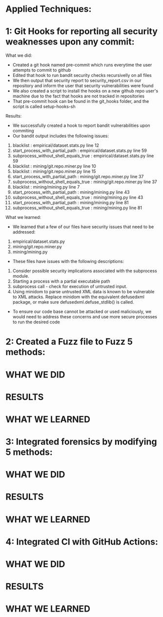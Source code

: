 # Applied Techniques:

# 1: Git Hooks for reporting all security weaknesses upon any commit:
What we did:
- Created a git hook named pre-commit which runs everytime the user attempts to commit to github
- Edited that hook to run bandit security checks recursivelly on all files
- We then output that security report to security_report.csv in our repository and inform the user that security vulnerabilities were found
- We also created a script to install the hooks on a new github repo user's machine due to the fact that hooks are not tracked in repositories
- That pre-commit hook can be found in the git_hooks folder, and the script is called setup-hooks-sh

Results:
- We successfully created a hook to report bandit vulnerabilities upon commiting 
- Our bandit output includes the following issues:
1. blacklist : empirical/dataset.stats.py line 12
1. start_process_with_partial_path : empirical/dataset.stats.py line 59
1. subprocess_without_shell_equals_true : empirical/dataset.stats.py line 59
1. blacklist : mining/git.repo.miner.py line 10
1. blacklist : mining/git.repo.miner.py line 15
1. start_process_with_partial_path : mining/git.repo.miner.py line 37
1. subprocess_without_shell_equals_true : mining/git.repo.miner.py line 37
1. blacklist : mining/mining.py line 7
1. start_process_with_partial_path : mining/mining.py line 43
1. subprocess_without_shell_equals_true : mining/mining.py line 43
1. start_process_with_partial_path : mining/mining.py line 81
1. subprocess_without_shell_equals_true : mining/mining.py line 81

What we learned:
- We learned that a few of our files have security issues that need to be addressed:
1. empirical/dataset.stats.py
1. mining/git.repo.miner.py
1. mining/mining.py

- These files have issues with the following descriptions:
1. Consider possible security implications associated with the subprocess module.
1. Starting a process with a partial executable path
1. subprocess call - check for execution of untrusted input.
1. Using minidom to parse untrusted XML data is known to be vulnerable to XML attacks. Replace minidom with the equivalent defusedxml package, or make sure defusedxml.defuse_stdlib() is called.

- To ensure our code base cannot be attacked or used maliciously, we would need to address these concerns and use more secure processes to run the desired code



# 2: Created a Fuzz file to Fuzz 5 methods:
# WHAT WE DID
# RESULTS
# WHAT WE LEARNED

# 3: Integrated forensics by modifying 5 methods:
# WHAT WE DID
# RESULTS
# WHAT WE LEARNED

# 4: Integrated CI with GitHub Actions:
# WHAT WE DID
# RESULTS
# WHAT WE LEARNED